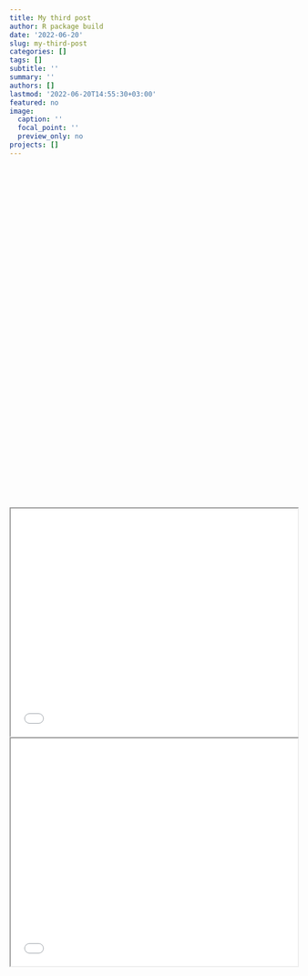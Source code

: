 ```yaml
---
title: My third post
author: R package build
date: '2022-06-20'
slug: my-third-post
categories: []
tags: []
subtitle: ''
summary: ''
authors: []
lastmod: '2022-06-20T14:55:30+03:00'
featured: no
image:
  caption: ''
  focal_point: ''
  preview_only: no
projects: []
---
```


<script src="{{< blogdown/postref >}}index_files/htmlwidgets/htmlwidgets.js"></script>
<script src="{{< blogdown/postref >}}index_files/d3/d3.min.js"></script>
<link href="{{< blogdown/postref >}}index_files/d3scatter/d3scatter.css" rel="stylesheet" />
<script src="{{< blogdown/postref >}}index_files/d3scatter/d3scatter.js"></script>
<script src="{{< blogdown/postref >}}index_files/d3scatter-binding/d3scatter.js"></script>
<script src="{{< blogdown/postref >}}index_files/jquery/jquery.min.js"></script>
<link href="{{< blogdown/postref >}}index_files/crosstalk/css/crosstalk.min.css" rel="stylesheet" />
<script src="{{< blogdown/postref >}}index_files/crosstalk/js/crosstalk.min.js"></script>
<meta name="viewport" content="width=device-width, initial-scale=1" />

<link href="{{< blogdown/postref >}}index_files/bootstrap-grid/bootstrap-grid.min.css" rel="stylesheet" />

<div class="container-fluid crosstalk-bscols">
<div class="row">
<div class="col-xs-6">
<div id="htmlwidget-1" style="width:100%;height:300px;" class="d3scatter html-widget"></div>
<script type="application/json" data-for="htmlwidget-1">{"x":{"data":{"x":[104.219248894,72.219899936,40.6951603520001,119.085703972,6.61850019600007,3.32618248800009,2.22681725400008,-75.5272517569999,104.151703321,5.88990319100009,3.32618248800009,98.6766198010001,104.103200717,-77.181540804,7.15821373800009,3.32618248800009,103.906748894,91.8479110040001,-1.71882076699995,104.12769616,104.174082879,82.348887566,6.53305097700007,13.2871199880001,3.21420332100007,70.9824324880001,82.3420516290001,1.88453209700009,5.88990319100009,13.2595320970001,-72.4017634759999,82.29167728,103.389821811,13.1980086600001,-77.1664932929999,-1.70665442599994,0.986582879000082,2.22681725400008,-4.02920488199993,125.191416863,98.7002687980001,-77.1664932929999,12.3126547930001,103.389821811,-50.8539932929999,3.32618248800009,11.7816334930001,121.048838738,9.30486087300005,6.00489342500009,2.30697675900007,72.219899936,7.38526451900009,114.536875847,-93.3055313789999,-93.3055313789999,-80.1442764959999,-93.3055313789999,114.59644616,104.255218946,-80.2622037899999,120.958832227,-91.9480600729999,104.030935092,2.70329837300005,107.11988366,104.030935092,47.9460555350001,114.611094597,104.219248894,5.56690514400009,-80.2249649729999,9.30567467500009,9.36019941500007,104.586924675,117.495371941,104.090586785,8.79175866000008,40.6362410820001,-72.339426236,2.22681725400008,103.516368035,-5.63023841099994,98.710622592,105.957041863,104.151703321,105.997243686,104.103200717,5.94629967500009,117.456390821,107.279551629,91.8172306650001,117.495371941,117.495371941,-72.5965470039999,-13.7224014959999,5.78239993600005,-50.947265909,120.958832227,107.079356316,100.915782097,105.997243686,2.70329837300005,117.495371941,-77.1664932929999,-1.74811764199995,40.684580925,104.277354363,6.84595787900008,0.95484459700009,108.323985222,104.219248894,5.56690514400009,103.516368035,-51.0174047519999,-72.419504361,13.2942000660001,101.427012566,120.980967644,-1.74860592399995,121.039805535,0.95484459700009,101.427012566,104.277354363,120.886078321,120.950205925,3.32618248800009,-77.2327136049999,119.551524285,-51.0174047519999,-80.0357559889999,104.586924675,-10.7923477859999,-80.0689184239999,11.7816334930001,-51.0174047519999,3.37501061300009,104.219248894,-13.7224014959999,-13.7224014959999,-77.1664932929999,8.70240319100009,0.914398634000065,11.8192660390001,3.32618248800009,104.090586785,104.115733269,104.174082879,13.2871199880001,101.494476759,40.6951603520001,-51.1601456369999,6.11280358200008,5.59489993600005,0.95484459700009,104.219248894,2.22681725400008,2.70329837300005,2.30697675900007,-1.74811764199995,6.49781334700009,6.11280358200008,0.986582879000082,104.090586785,104.219248894,107.333832227,101.427012566,89.6264754570001,-10.7923477859999,5.59489993600005,-1.71882076699995,104.219248894,0.914398634000065,-13.7224014959999,5.88990319100009,6.46168053500008,5.59489993600005,-77.1664932929999,5.56690514400009,6.11280358200008,-51.0174047519999,-4.00934811099995,5.47543379000007,91.832530144,101.39730879,6.49781334700009,7.37183678500008,6.11280358200008,-1.71882076699995,7.38526451900009],"y":[1.34617747600009,21.4447289080001,-14.3627255189999,5.40985748900005,4.33075592700004,6.39142487200007,6.31366608300004,10.309556382,1.11945221600007,4.36884186400005,6.39142487200007,3.91454693300005,1.18952057500007,-12.1159122199999,4.66201406500005,6.39142487200007,1.07168203300006,21.6887881530001,4.92767975500004,1.18130117400005,1.34821198100008,16.9564883480001,0.348130601000094,-8.75603606599992,6.39671458500004,20.710150458,17.073187567,6.27480703300006,4.36884186400005,-8.75481536299992,18.552923895,16.9984398460001,1.13027578300006,-8.02157968499995,-12.0533179669999,4.93691640800006,5.82074616100005,6.31366608300004,5.27269114800009,6.09511953300006,3.87530434500007,-12.0533179669999,-6.09054547199992,1.13027578300006,0.173651434000078,6.39142487200007,-4.68040908699993,13.6882998720001,0.55890534100007,4.31411367400005,6.33148834800005,21.4447289080001,1.69232819200005,-3.56340911299992,18.437933661,18.437933661,-2.55331796699994,18.437933661,-3.63787200299993,1.63776276200008,-2.84084801499995,14.5917829450001,18.69122495,1.18789297100005,6.36831289300005,10.401312567,1.18789297100005,30.0493838560001,-3.68385182099991,1.34617747600009,4.67523834800005,-2.76531340899993,0.544256903000075,1.14695872600009,1.21991608300004,-0.333754164999959,1.18781159100007,3.75820547100005,-14.5043270809999,18.6894391950001,6.31366608300004,1.27045319200005,5.06321849200009,3.80377838700008,-5.99871184699992,1.11945221600007,-5.91773853999996,1.18952057500007,4.33519114800009,-0.205498955999929,20.999701239,22.2740746110001,-0.333754164999959,-0.333754164999959,18.5608584660001,9.50580475500004,4.45595937700006,-0.0119738449999431,14.5917829450001,10.3910179710001,13.1548526060001,-5.91773853999996,6.36831289300005,-0.333754164999959,-12.0533179669999,4.88190338700008,-14.3671200499999,1.36733633000006,4.34723541900007,5.79108307500007,3.69269440300008,1.34617747600009,4.67523834800005,1.27045319200005,0.0714378930000521,18.5582542990001,-8.75481536299992,1.70929596600007,13.780462958,4.87718333500004,13.7586937520001,5.79108307500007,1.70929596600007,1.36733633000006,14.4623884140001,14.6127790390001,6.39142487200007,-12.0654432349999,35.3800316430001,0.0714378930000521,-2.43792083099993,1.21991608300004,6.35903554900005,-2.56080494599996,-4.68040908699993,0.0714378930000521,6.44110748900005,1.34617747600009,9.50580475500004,9.50580475500004,-12.0533179669999,3.76093170800004,5.77708567900004,-4.77915959599994,6.39142487200007,1.18781159100007,1.18724192900004,1.34821198100008,-8.75603606599992,1.67869700700004,-14.3627255189999,-0.039320570999962,4.27216217700004,4.63646067900004,5.79108307500007,1.34617747600009,6.31366608300004,6.36831289300005,6.33148834800005,4.88190338700008,0.312689520000049,4.27216217700004,5.82074616100005,1.18781159100007,1.34617747600009,20.8882510440001,1.70929596600007,22.3360049500001,6.35903554900005,4.63646067900004,4.92767975500004,1.34617747600009,5.77708567900004,9.50580475500004,4.36884186400005,0.222154039000088,4.63646067900004,-12.0533179669999,4.67523834800005,4.27216217700004,0.0714378930000521,5.31362539300005,4.84747955900008,21.725816148,1.73639557500007,0.312689520000049,1.67719147300005,4.27216217700004,4.92767975500004,1.69232819200005],"key":["1","2","3","4","5","6","7","8","9","10","11","12","13","14","15","16","17","18","19","20","21","22","23","24","25","26","27","28","29","30","31","32","33","34","35","36","37","38","39","40","41","42","43","44","45","46","47","48","49","50","51","52","53","54","55","56","57","58","59","60","61","62","63","64","65","66","67","68","69","70","71","72","73","74","75","76","77","78","79","80","81","82","83","84","85","86","87","88","89","90","91","92","93","94","95","96","97","98","99","100","101","102","103","104","105","106","107","108","109","110","111","112","113","114","115","116","117","118","119","120","121","122","123","124","125","126","127","128","129","130","131","132","133","134","135","136","137","138","139","140","141","142","143","144","145","146","147","148","149","150","151","152","153","154","155","156","157","158","159","160","161","162","163","164","165","166","167","168","169","170","171","172","173","174","175","176","177","178","179","180","181","182","183","184","185","186","187","188","189","190"]},"color_spec":{"type":"constant","value":"#333333"},"color":null,"x_label":"shore_longitude","y_label":"shore_latitude","x_lim":null,"y_lim":null,"group":"SharedData7de198af"},"evals":[],"jsHooks":[]}</script>
</div>
<div class="col-xs-6">
<div id="htmlwidget-2" style="width:100%;height:300px;" class="d3scatter html-widget"></div>
<script type="application/json" data-for="htmlwidget-2">{"x":{"data":{"x":[104.270833333333,72.2872222222222,40.7152777777778,119.078750610352,6.67,3.31787109375,2.29722222222222,-75.5280555555556,104.145798683167,5.74805555555223,3.33138888888889,98.7566666666667,104.118055555556,-77.1833333333333,7.15111111111111,3.31694444444444,103.910555555556,91.8427777777778,-1.70055555555556,104.161666666667,104.174444444444,82.3244444444444,5.31666666666667,13.2833333333333,3.23777777777778,71.0525,82.4016666666667,2.10388888888889,4.66805555555556,13.2675,-72.3838888888889,82.3,103.44,12.685,-77.2008333333333,-1.68527777777778,1.6,2.34388888888889,-4.03196004231771,125.2,98.7713888888889,-77.1823883056641,12.3138888888889,103.433333333333,-50.8721923828125,3.35833333333333,11.7672222222222,121.002044677734,8.4225,5.58555555555556,2.35055555555556,72.3333333333333,6.9025,114.417222222222,-93.3280555555556,-93.3027777777778,-80.1188888888889,-93.325,114.460029602051,104.477777777778,-80.3838888888889,120.910237630208,-91.8822222222222,104.033333333333,2.53392384847007,107.114338874817,104.05,47.9371957143148,114.467239379883,104.269166666667,3.83333333333333,-80.245,9.12916666666667,9.13583333333333,104.868888888889,117.583333333333,104.083333333333,8.77583333333333,40.6513888888889,-72.3572178244591,2.49138888888889,103.485,-5.51513671875,98.7050771713257,105.929599698385,104.168888888889,105.998439534505,104.1,5.05022222222222,117.585639953613,107.302222222222,91.8177777777778,117.619444444444,117.622222222222,-72.5525,-13.7833333333333,4.71666666666667,-50.9683333333333,120.905555555556,107.045786031087,100.835555555556,105.983333333333,2.65,117.591666666667,-77.1888888888889,-1.70805555555556,40.6858333333333,104.319444444444,6.96777777777778,2.41666666666667,108.669166666667,104.201944444444,2.76666666666667,103.546111111111,-50.9844444444444,-72.4505555555556,13.3125,101.452222222222,120.976666666667,-1.59027777777778,121.018888888889,1.51777777777778,101.441666666667,104.281666666667,120.849722222222,120.866666666667,3.28333333333333,-77.2108333333333,120.098611111111,-51.0022222222222,-80.0333333333333,104.816666666667,-10.7963888888889,-80.1008333333333,11.7666666666667,-51.0005555555556,3.36953261905247,104.251666666667,-13.7808333333333,-13.7338888888889,-77.2069444444444,8.70777777777778,1.40861111111111,11.7652777777778,3.47888888888889,104.085555555556,104.118055555556,104.151388888889,13.2833333333333,101.467222222222,40.7002777777778,-51.16619459788,6.04666666666667,4.60083333333333,2.56666666666667,104.227222222222,2.45638888888889,2.7,2.58333333333333,-1.70166666666667,5.55722222222222,6.15111111111111,1.41666666666667,104.066666666667,104.249166666667,107.301666666667,101.441111111111,89.6269444444444,-10.7960985819499,5.52138888888889,-1.70027777777778,104.263888888889,1.16861111111111,-13.7011111111111,5.05,5.41666666666667,2.895,-77.1916666666667,2.88333333333333,5.95,-51.0229110717773,-4.02950406074524,4.63666666666667,91.7013888888889,101.383055555556,4.75194444444444,6.16916666666667,5.61666666666667,-1.68333333333333,6.4],"y":[1.27222222222222,21.4033333333333,-14.3691666666667,5.48681852001756,3.63333333333333,6.29345876039411,5.14166666666667,10.3172222222222,1.08410564850833,4.1,6.29194444444444,3.94694444444444,1.25138888888889,-12.25,4.68388888888889,6.25194444444444,1.07472222222222,21.6952777777778,4.88527777777778,1.25833333333333,1.26861111111111,16.9808333333333,1.55,-8.71666666666667,6.29805555555556,20.6111111111111,17.0513888888889,5.14194444444444,2.8175,-8.75222222222222,18.5666666666667,16.9666666666667,1.18472222222222,-8.16777777777778,-12.0188888888889,4.9,5.36722222222222,5.60361111111111,5.27282035626758,6.08333333333333,3.925,-12.0514080509514,-6.08138888888889,1.16916666666667,0.115356367378201,6.30222222222222,-4.71694444444444,13.692690587327,0.555833333333333,3.11861111111111,5.98555555555556,21.4002777777778,2.75166666666667,-3.70166666666667,18.625,18.4902777777778,-2.56805555555556,18.6,-3.69056819870222,1.70833333333333,-2.86833333333333,14.5627863583598,18.875,1.25277777777778,6.27643948651872,10.4133649989076,1.25555555555556,30.0521173585786,-3.70872638418001,1.26861111111111,3.5,-2.77222222222222,0.532222222222222,0.923333333333333,1.60194444444444,-0.266666666666667,1.25,3.79055555555556,-14.5002777777778,18.6904969808515,4.58611111111111,1.23388888888889,4.58737615344986,3.78360352552739,-6.0315195309183,1.08416666666667,-5.91347115756687,1.21666666666667,2.23472222222222,-0.235175426065213,20.9505555555556,22.2741666666667,-0.277777777777778,-0.273333333333333,18.5525,9.35,3.24166666666667,0.0355555555555556,14.5638888888889,10.3935839672276,13.1855555555556,-5.90055555555556,5.36666666666667,-0.252777777777778,-12.0283333333333,4.88361111111111,-14.3838888888889,1.29111111111111,3.85,3.82166666666667,3.45138888888889,1.26666666666667,2.95,1.21111111111111,0.0394444444444444,18.5858333333333,-8.71055555555555,1.70222222222222,13.7769444444444,4.72972222222222,13.7336111111111,4.56888888888889,1.71666666666667,1.28311944444444,14.5408333333333,14.5852777777778,5.88333333333333,-12.0247222222222,35.0675,0.0275,-2.43333333333333,1.51694444444444,6.35111111111111,-2.55166666666667,-4.73333333333333,0.0144444444444444,6.43376388019273,1.28194444444444,9.27083333333333,9.36777777777778,-12.0197222222222,3.77666666666667,4.27194444444444,-4.78055555555556,4.65083333333333,1.25,1.23555555555556,1.27111111111111,-8.73333333333333,1.70138888888889,-14.3691666666667,-0.0619007993816603,2.73194444444444,3.58583333333333,3.51666666666667,1.2825,4.76166666666667,4.43416666666667,5.2,4.88388888888889,1.19222222222222,3.53527777777778,5.46666666666667,1.25,1.28277777777778,20.9386111111111,1.71527777777778,22.3666666666667,6.35114364020065,4.47083333333333,4.89083333333333,1.26777777777778,4.90083333333333,9.35222222222222,3.01666666666667,0.0472222222222222,2.56861111111111,-12.0328333333333,3.11805555555556,2.7,0.0192260738579674,5.32716820395377,4.62833333333333,21.6688888888889,1.75194444444444,2.00083333333333,2.60222222222222,2.61666666666667,4.88333333333333,2.73333333333333],"key":["1","2","3","4","5","6","7","8","9","10","11","12","13","14","15","16","17","18","19","20","21","22","23","24","25","26","27","28","29","30","31","32","33","34","35","36","37","38","39","40","41","42","43","44","45","46","47","48","49","50","51","52","53","54","55","56","57","58","59","60","61","62","63","64","65","66","67","68","69","70","71","72","73","74","75","76","77","78","79","80","81","82","83","84","85","86","87","88","89","90","91","92","93","94","95","96","97","98","99","100","101","102","103","104","105","106","107","108","109","110","111","112","113","114","115","116","117","118","119","120","121","122","123","124","125","126","127","128","129","130","131","132","133","134","135","136","137","138","139","140","141","142","143","144","145","146","147","148","149","150","151","152","153","154","155","156","157","158","159","160","161","162","163","164","165","166","167","168","169","170","171","172","173","174","175","176","177","178","179","180","181","182","183","184","185","186","187","188","189","190"]},"color_spec":{"type":"constant","value":"#333333"},"color":null,"x_label":"longitude","y_label":"latitude","x_lim":null,"y_lim":null,"group":"SharedData7de198af"},"evals":[],"jsHooks":[]}</script>
</div>
</div>
</div>
<iframe width="100%" height="400px" src="result.html">
<p>
Your browser does not support iframes
</p>
</iframe>
<iframe width="100%" height="400px" src="result2.html">
<p>
Your browser does not support iframes
</p>
</iframe>
